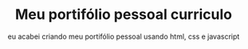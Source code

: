 <div align="center">
  <h1>Meu portifólio pessoal curriculo</h1>
  <p>eu acabei criando meu portifólio pessoal usando html, css e javascript </p>
</div>
